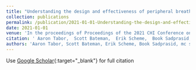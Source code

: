 ```yaml
---
title: "Understanding the design and effectiveness of peripheral breathing guide use during information work"
collection: publications
permalink: /publication/2021-01-01-Understanding-the-design-and-effectiveness-of-peripheral-breathing-guide-use-during-information-work
date: 2021-01-01
venue: 'In the proceedings of Proceedings of the 2021 CHI Conference on Human Factors in Computing Systems'
citation: ' Aaron Tabor,  Scott Bateman,  Erik Scheme,  Book Sadprasid,  mc schraefel, &quot;Understanding the design and effectiveness of peripheral breathing guide use during information work.&quot; In the proceedings of Proceedings of the 2021 CHI Conference on Human Factors in Computing Systems, 2021.'
authors: 'Aaron Tabor, Scott Bateman, Erik Scheme, Book Sadprasid, mc schraefel'
---
```

Use [Google Scholar](https://scholar.google.com/scholar?q=Understanding+the+design+and+effectiveness+of+peripheral+breathing+guide+use+during+information+work){:target="_blank"} for full citation